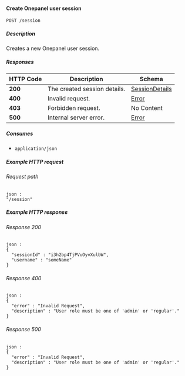 
<a name="create_session"></a>
#### Create Onepanel user session
```
POST /session
```


##### Description
Creates a new Onepanel user session.


##### Responses

|HTTP Code|Description|Schema|
|---|---|---|
|**200**|The created session details.|[SessionDetails](../definitions/SessionDetails.md#sessiondetails)|
|**400**|Invalid request.|[Error](../definitions/Error.md#error)|
|**403**|Forbidden request.|No Content|
|**500**|Internal server error.|[Error](../definitions/Error.md#error)|


##### Consumes

* `application/json`


##### Example HTTP request

###### Request path
```
json :
"/session"
```


##### Example HTTP response

###### Response 200
```
json :
{
  "sessionId" : "i3h2bp4TjPVuOyvXulbW",
  "username" : "someName"
}
```


###### Response 400
```
json :
{
  "error" : "Invalid Request",
  "description" : "User role must be one of 'admin' or 'regular'."
}
```


###### Response 500
```
json :
{
  "error" : "Invalid Request",
  "description" : "User role must be one of 'admin' or 'regular'."
}
```



